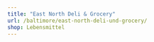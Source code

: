 ```yaml
---
title: "East North Deli & Grocery"
url: /baltimore/east-north-deli-und-grocery/
shop: Lebensmittel
---
```


